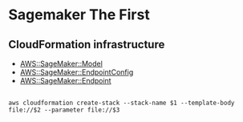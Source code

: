 # Sagemaker The First

## CloudFormation infrastructure

- [AWS::SageMaker::Model](https://docs.aws.amazon.com/AWSCloudFormation/latest/UserGuide/aws-resource-sagemaker-model.html)
- [AWS::SageMaker::EndpointConfig](https://docs.aws.amazon.com/AWSCloudFormation/latest/UserGuide/aws-resource-sagemaker-endpointconfig.html)
- [AWS::SageMaker::Endpoint](https://docs.aws.amazon.com/AWSCloudFormation/latest/UserGuide/aws-resource-sagemaker-endpoint.html)

##

```
aws cloudformation create-stack --stack-name $1 --template-body file://$2 --parameter file://$3
```
